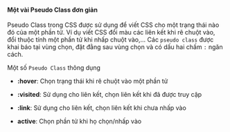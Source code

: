 #### Một vài Pseudo Class đơn giản

Pseudo Class trong CSS được sử dụng để viết CSS cho một trạng thái nào đó của một phần tử. Ví dụ viết CSS đổi màu các liên kết khi rê chuột vào, đổi thuộc tính một phần tử khi nhấp chuột vào,... Các `pseudo class` được khai báo tại vùng chọn, đặt đằng sau vùng chọn và có dấu hai chấm `:` ngăn cách. 

Một số `Pseudo Class` thông dụng

- __:hover__: Chọn trạng thái khi rê chuột vào một phần tử

- __:visited__: Sử dụng cho liên kết, chọn liên kết khi đã được truy cập

- __:link__: Sử dụng cho liên kết, chọn liên kết khi chưa nhấp vào

- __active__: Chọn phần tử khi họ chọn/nhấp vào